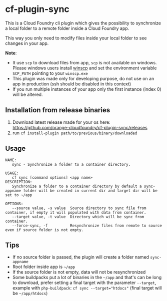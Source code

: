 # cf-plugin-sync

This is a Cloud Foundry cli plugin which gives the possibility to synchronize a local folder to a remote folder inside a 
Cloud Foundry app.
 
This way you only need to modify files inside your local folder to see changes in your app.

**Note**: 
- It use `scp` to download files from app, `scp` is not available on windows. 
Please windows users install [winscp](https://winscp.net) and set the environment variable `SCP_PATH` pointing to your `winscp.exe`
- This plugin was made only for developing purpose, do not use on an app in production (ssh should be disabled in this context)
- If you run multiple instances of your app only the first instance (index 0) will be altered.

## Installation from release binaries

1. Download latest release made for your os here: https://github.com/orange-cloudfoundry/cf-plugin-sync/releases
2. run `cf install-plugin path/to/previous/binary/downloaded`

## Usage

```
NAME:
   sync - Synchronize a folder to a container directory.

USAGE:
   cf sync [command options] <app name>
DESCRIPTION:
   Synchronize a folder to a container directory by default a sync-appname folder will be created in current dir and target dir will be set to ~/app

OPTIONS:
   --source value, -s value  Source directory to sync file from container, if empty it will populated with data from container.
   --target value, -t value  Directory which will be sync from container.
   --force-sync, -f          Resynchronize files from remote to source even if source folder is not empty.
```

## Tips

- If no source folder is passed, the plugin will create a folder named `sync-appname`
- Root folder inside app is `~/app`
- If the source folder is not empty, data will not be resynchronized
- Some buildpacks put a lot of binaries in the `~/app` and that's can be long to download, prefer setting a final target 
with the parameter `--target`, example with `php-buildpack`: `cf sync --target="htdocs"` (final target will be `~/app/htdocs`)
